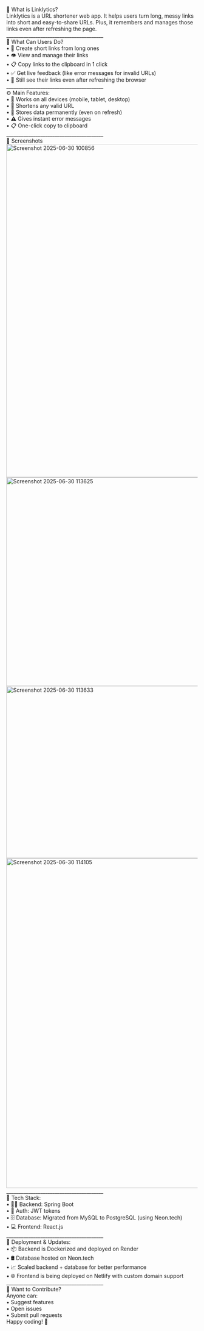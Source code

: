 🧩 What is Linklytics?<br>
Linklytics is a URL shortener web app. It helps users turn long, messy links into short and easy-to-share URLs. Plus, it remembers and manages those links even after refreshing the page.<br>
________________________________________<br>
📃 What Can Users Do?<br>
•	🔗 Create short links from long ones<br>
•	👁️ View and manage their links<br>
•	📋 Copy links to the clipboard in 1 click<br>
•	✅ Get live feedback (like error messages for invalid URLs)<br>
•	🔄 Still see their links even after refreshing the browser<br>
________________________________________<br>
⚙️ Main Features:<br>
•	📱 Works on all devices (mobile, tablet, desktop)<br>
•	🔗 Shortens any valid URL<br>
•	💾 Stores data permanently (even on refresh)<br>
•	⚠️ Gives instant error messages<br>
•	📋 One-click copy to clipboard<br>
________________________________________<br>
📸 Screenshots<br>
<img width="1895" height="875" alt="Screenshot 2025-06-30 100856" src="https://github.com/user-attachments/assets/6b99b30a-84b6-4195-8bc1-6ac4f940c7e1" />
<img width="518" height="548" alt="Screenshot 2025-06-30 113625" src="https://github.com/user-attachments/assets/5770a547-52ea-4ee4-888a-1ec9a3f7653f" />
<img width="515" height="452" alt="Screenshot 2025-06-30 113633" src="https://github.com/user-attachments/assets/512235d5-e02f-44b7-9877-94c28f0b4b08" />
<img width="1812" height="866" alt="Screenshot 2025-06-30 114105" src="https://github.com/user-attachments/assets/09295d76-da11-4568-90a9-01d4cdf544d8" />
________________________________________<br>
🧪 Tech Stack:<br>
•	👨‍💻 Backend: Spring Boot<br>
•	🔐 Auth: JWT tokens<br>
•	🗄️ Database: Migrated from MySQL to PostgreSQL (using Neon.tech)<br>
•	💻 Frontend: React.js<br>
________________________________________<br>
🚀 Deployment & Updates:<br>
•	📦 Backend is Dockerized and deployed on Render<br>
•	🛢️ Database hosted on Neon.tech<br>
•	📈 Scaled backend + database for better performance<br>
•	🌐 Frontend is being deployed on Netlify with custom domain support<br>
________________________________________<br>
🤝 Want to Contribute?<br>
Anyone can:<br>
•	Suggest features<br>
•	Open issues<br>
•	Submit pull requests<br>
Happy coding! 🎉

